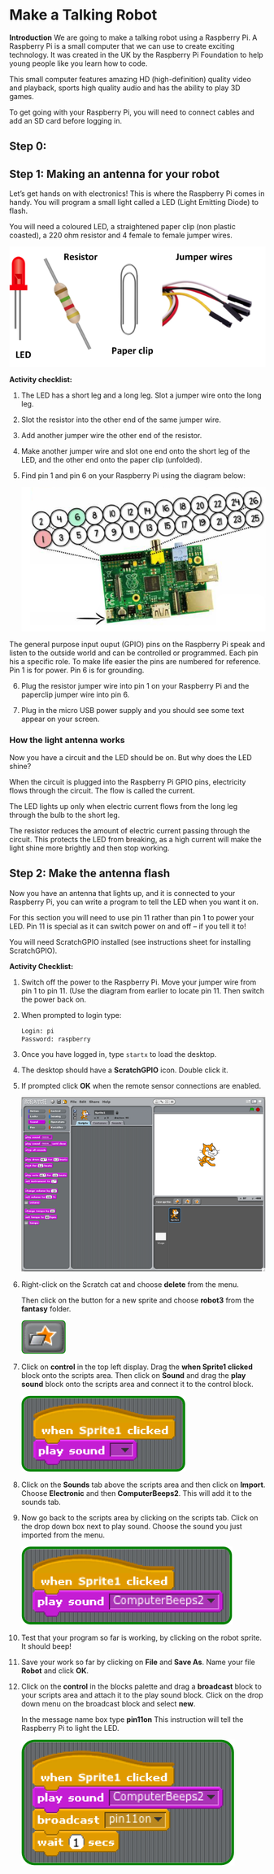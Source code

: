 # Make a Talking Robot

**Introduction**
We are going to make a talking robot using a Raspberry Pi. A Raspberry Pi is a small computer that we can use to create exciting technology. It was created in the UK by the Raspberry Pi Foundation to help young people like you learn how to code.

This small computer features amazing HD (high-definition) quality video and playback, sports high quality audio and has the ability to play 3D games. 

To get going with your Raspberry Pi, you will need to connect cables and add an SD card before logging in.

## Step 0: 




## Step 1: Making an antenna for your robot

Let’s get hands on with electronics!  This is where the Raspberry Pi comes in handy. You will program a small light called a LED (Light Emitting Diode) to flash.

You will need a coloured LED, a straightened paper clip (non plastic coasted), a 220 ohm resistor and 4 female to female jumper wires.

![alt text](components.png "Components you will need")

**Activity checklist:**

1.  The LED has a short leg and a long leg. Slot a jumper wire onto the long leg.

2.	Slot the resistor into the other end of the same jumper wire.

3.	Add another jumper wire the other end of the resistor.

4.	Make another jumper wire and slot one end onto the short leg of the LED, and the other end onto the paper clip (unfolded).

5.	Find pin 1 and pin 6 on your Raspberry Pi using the diagram below:

    ![alt text](GPIO1.png "Raspberry Pi GPIO diagram")

  The general purpose input ouput (GPIO) pins on the Raspberry Pi speak and listen to the outside world and can be          controlled or programmed.  Each pin his a specific role. To make life easier the pins are numbered for reference.         Pin 1 is for power. Pin 6 is for grounding.


6.  Plug the resistor jumper wire into pin 1 on your Raspberry Pi and the paperclip jumper wire into pin 6. 

7.  Plug in the micro USB power supply and you should see some text appear on your screen.

### How the light antenna works

Now you have a circuit and the LED should be on. But why does the LED shine? 

When the circuit is plugged into the Raspberry Pi GPIO pins, electricity flows through the circuit. The flow is called the current. 

The LED lights up only when electric current flows from the long leg through the bulb to the short leg.

The resistor reduces the amount of electric current passing through the circuit. This protects the LED from breaking, as a high current will make the light shine more brightly and then stop working.

## Step 2: Make the antenna flash

Now you have an antenna that lights up, and it is connected to your Raspberry Pi, you can write a program to tell the LED when you want it on. 

For this section you will need to use pin 11 rather than pin 1 to power your LED. Pin 11 is special as it can switch power on and off – if you tell it to!  

You will need ScratchGPIO installed (see instructions sheet for installing ScratchGPIO).

**Activity Checklist:**

1.	Switch off the power to the Raspberry Pi. Move your jumper wire from pin 1 to pin 11. (Use the diagram from earlier to locate pin 11. Then switch the power back on. 

2.	When prompted to login type:

    ```
    Login: pi
    Password: raspberry
    ```

3.	Once you have logged in, type `startx` to load the desktop.

4.	The desktop should have a **ScratchGPIO** icon. Double click it. 

5.	If prompted click **OK** when the remote sensor connections are enabled. 

    ![alt text](Scratch-interface.png "The Scratch Interface")
    
6.	Right-click on the Scratch cat and choose **delete** from the menu. 

    Then click on the button for a new sprite and choose **robot3** from the **fantasy** folder.
    
    ![alt text](new_sprite.png "The Snew sprite from folder icon")
    
7.	Click on **control** in the top left display. Drag the **when Sprite1 clicked** block onto the scripts area. Then click on **Sound** and drag the **play sound** block onto the scripts area and connect it to the control block.

    ![alt text](play_sound.png "Connecting blocks in Scratch")
    
8.	Click on the **Sounds** tab above the scripts area and then click on **Import**. Choose **Electronic** and then **ComputerBeeps2**. This will add it to the sounds tab.

9.	Now go back to the scripts area by clicking on the scripts tab. Click on the drop down box next to play sound. Choose the sound you just imported from the menu.

    ![alt text](play_sound_beep.png "Play Sound block with a sound")

10.	Test that your program so far is working, by clicking on the robot sprite. It should beep!  

11.	Save your work so far by clicking on **File** and **Save As**. Name your file **Robot** and click **OK**.

12.	Click on the **control** in the blocks palette and drag a **broadcast** block to your scripts area and attach it to the play sound block. Click on the drop down menu on the broadcast block and select **new**. 

    In the message name box type **pin11on** This instruction will tell the Raspberry Pi to light the LED.

    ![alt text](pin11on.png "Sending a broadcast message to turn pin 11 on")
    
    
    



